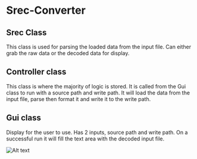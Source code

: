 # Srec-Converter

## Srec Class

This class is used for parsing the loaded data from the input file. Can either grab the raw data or the decoded data for display. 

## Controller class

This class is where the majority of logic is stored. It is called from the Gui class to run with a source path and write path. It will load the data from the input file, parse then format it and write it to the write path. 

## Gui class

Display for the user to use. Has 2 inputs, source path and write path. On a successful run it will fill the text area with the decoded input file. 

![Alt text](https://snag.gy/3pjTiX.jpg)
